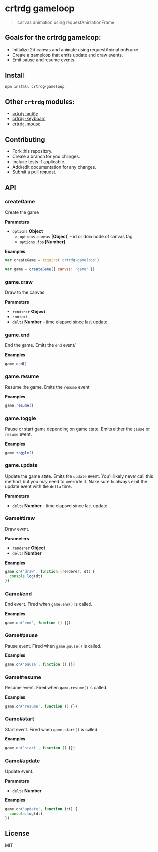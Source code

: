 # crtrdg gameloop

> canvas animation using requestAnimationFrame

## Goals for the crtrdg gameloop:

-   Initialize 2d canvas and animate using requestAnimationFrame.
-   Create a gameloop that emits update and draw events.
-   Emit pause and resume events.

## Install

    npm install crtrdg-gameloop

## Other `crtrdg` modules:

-   [crtrdg-entity](http://github.com/sethvincent/crtrdg-entity)
-   [crtrdg-keyboard](http://github.com/sethvincent/crtrdg-keyboard)
-   [crtrdg-mouse](http://github.com/sethvincent/crtrdg-mouse)

## Contributing

-   Fork this repository.
-   Create a branch for you changes.
-   Include tests if applicable.
-   Add/edit documentation for any changes.
-   Submit a pull request.

## API

### createGame

Create the game

**Parameters**

-   `options` **Object** 
    -   `options.canvas` **[Object]** – id or dom node of canvas tag
    -   `options.fps` **[Number]** 

**Examples**

```javascript
var createGame = require('crtrdg-gameloop')

var game = createGame({ canvas: 'game' })
```

### game.draw

Draw to the canvas

**Parameters**

-   `renderer` **Object** 
-   `context`  
-   `delta` **Number** – time elapsed since last update

### game.end

End the game. Emits the `end` event/

**Examples**

```javascript
game.end()
```

### game.resume

Resume the game. Emits the `resume` event.

**Examples**

```javascript
game.resume()
```

### game.toggle

Pause or start game depending on game state. Emits either the `pause` or `resume` event.

**Examples**

```javascript
game.toggle()
```

### game.update

Update the game state. Emits the `update` event. You'll likely never call this method, but you may need to override it. Make sure to always emit the update event with the `delta` time.

**Parameters**

-   `delta` **Number** – time elapsed since last update

### Game#draw

Draw event.

**Parameters**

-   `renderer` **Object** 
-   `delta` **Number** 

**Examples**

```javascript
game.on('draw', function (renderer, dt) {
  console.log(dt)
})
```

### Game#end

End event. Fired when `game.end()` is called.

**Examples**

```javascript
game.on('end', function () {})
```

### Game#pause

Pause event. Fired when `game.pause()` is called.

**Examples**

```javascript
game.on('pause', function () {})
```

### Game#resume

Resume event. Fired when `game.resume()` is called.

**Examples**

```javascript
game.on('resume', function () {})
```

### Game#start

Start event. Fired when `game.start()` is called.

**Examples**

```javascript
game.on('start', function () {})
```

### Game#update

Update event.

**Parameters**

-   `delta` **Number** 

**Examples**

```javascript
game.on('update', function (dt) {
  console.log(dt)
})
```

## License

MIT
